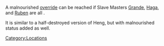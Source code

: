 A malnourished [override](Town_Overrides.md "wikilink") can be reached if
Slave Masters [Grande](Slave_Master_Grande.md "wikilink"),
[Haga](Slave_Master_Haga.md "wikilink"), and
[Ruben](Slave_Master_Ruben.md "wikilink") are all [](World_States.md).

It is similar to a half-destroyed version of Heng, but with malnourished
status added as well.

[Category:Locations](Category:Locations "wikilink")